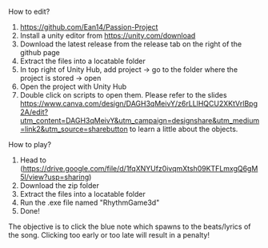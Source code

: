 How to edit?

1. https://github.com/Ean14/Passion-Project
2. Install a unity editor from https://unity.com/download
3. Download the latest release from the release tab on the right of the github page
4. Extract the files into a locatable folder
5. In top right of Unity Hub, add project -> go to the folder where the project is stored -> open
6. Open the project with Unity Hub
7. Double click on scripts to open them. Please refer to the slides https://www.canva.com/design/DAGH3qMeivY/z6rLLlHQCU2XKtVrlBpg2A/edit?utm_content=DAGH3qMeivY&utm_campaign=designshare&utm_medium=link2&utm_source=sharebutton to learn a little about the objects.

How to play?

1. Head to (https://drive.google.com/file/d/1fqXNYUfz0ivqmXtsh09KTFLmxgQ6gM5l/view?usp=sharing)
3. Download the zip folder
4. Extract the files into a locatable folder
5. Run the .exe file named "RhythmGame3d"
6. Done!

The objective is to click the blue note which spawns to the beats/lyrics of the song. Clicking too early or too late will result in a penalty!
